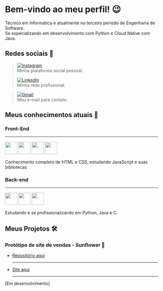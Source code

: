 # Bem-vindo ao meu perfil! 😉
Técnico em Informática e atualmente no terceiro período de Engenharia de Software. <br>
Se especializando em desenvolvimento com Python e Cloud Native com Java.

## Redes sociais 📶
> [![Instagram](https://img.shields.io/badge/Instagram-%23E4405F.svg?style=for-the-badge&logo=Instagram&logoColor=white)](https://www.instagram.com/kaio.rar/) <br>
Minha plataforma social  pessoal.

>[![LinkedIn](https://img.shields.io/badge/LinkedIn-%230077B5.svg?style=for-the-badge&logo=linkedin&logoColor=white)](https://www.linkedin.com/in/kaio-leandro-garcia-silvestrini-158404346/) <br>
Minha rede profissional.

> [![Gmail](https://img.shields.io/badge/Gmail-D14836?style=for-the-badge&logo=gmail&logoColor=white)](mailto:kaioleandro2004@gmail.com) <br>
Meu e-mail para contato.

## Meus conhecimentos atuais 📝

### Front-End <hr>
<img src="https://cdn.jsdelivr.net/gh/devicons/devicon/icons/html5/html5-original.svg" width="40"> <img src="https://cdn.jsdelivr.net/gh/devicons/devicon/icons/css3/css3-original.svg" width="40"> <img src="https://cdn.jsdelivr.net/gh/devicons/devicon/icons/javascript/javascript-original.svg" width="40"> <img src="https://cdn.jsdelivr.net/gh/devicons/devicon/icons/bootstrap/bootstrap-original.svg" width="40">

Conhecimento completo de HTML e CSS, estudando JavaScript e suas bibliotecas

<!--- <img src="https://cdn.jsdelivr.net/gh/devicons/devicon/icons/typescript/typescript-original.svg" width="40"> 
<img src="https://cdn.jsdelivr.net/gh/devicons/devicon/icons/react/react-original.svg" width="40"> 
<img src="https://cdn.jsdelivr.net/gh/devicons/devicon/icons/vuejs/vuejs-original.svg" width="40">
<img src="https://cdn.jsdelivr.net/gh/devicons/devicon/icons/angularjs/angularjs-original.svg" width="40">
<img src="https://cdn.jsdelivr.net/gh/devicons/devicon/icons/sass/sass-original.svg" width="40"> -->

### Back-end <hr>
<img src="https://cdn.jsdelivr.net/gh/devicons/devicon/icons/python/python-original.svg" width="40"> <img src="https://cdn.jsdelivr.net/gh/devicons/devicon/icons/java/java-original.svg" width="40"> <img src="https://cdn.jsdelivr.net/gh/devicons/devicon/icons/c/c-original.svg" width="40">

Estudando e se profissionalizando em Python, Java e C.

## Meus Projetos 🛠
### Protótipo de site de vendas - Sunflower 🌻

- <a href="https://github.com/kaioleandro/site_sunflower" target="_blank"> Repositório aqui</a> <hr>
- <a href="https://site-sunflower.vercel.app/" target="_blank"> Site aqui</a> <hr>

[Em desenvolvimento]
<!--- <img src="https://cdn.jsdelivr.net/gh/devicons/devicon/icons/cplusplus/cplusplus-original.svg" width="40">
<img src="https://cdn.jsdelivr.net/gh/devicons/devicon/icons/django/django-plain.svg" width="40">
<img src="https://cdn.jsdelivr.net/gh/devicons/devicon/icons/ruby/ruby-original.svg" width="40">
<img src="https://cdn.jsdelivr.net/gh/devicons/devicon/icons/php/php-original.svg" width="40">
<img src="https://cdn.jsdelivr.net/gh/devicons/devicon/icons/nodejs/nodejs-original.svg" width="40">
<img src="https://cdn.jsdelivr.net/gh/devicons/devicon/icons/express/express-original.svg" width="40">
<img src="https://cdn.jsdelivr.net/gh/devicons/devicon/icons/nestjs/nestjs-plain.svg" width="40">
<img src="https://cdn.jsdelivr.net/gh/devicons/devicon/icons/mysql/mysql-original.svg" width="40">
<img src="https://cdn.jsdelivr.net/gh/devicons/devicon/icons/mongodb/mongodb-original.svg" width="40"> -->

<!--
Here are some ideas to get you started:

- 🔭 I’m currently working on ...
- 🌱 I’m currently learning ...
- 👯 I’m looking to collaborate on ...
- 🤔 I’m looking for help with ...
- 💬 Ask me about ...
- 😄 Pronouns: ...
- ⚡ Fun fact: ...
-->
